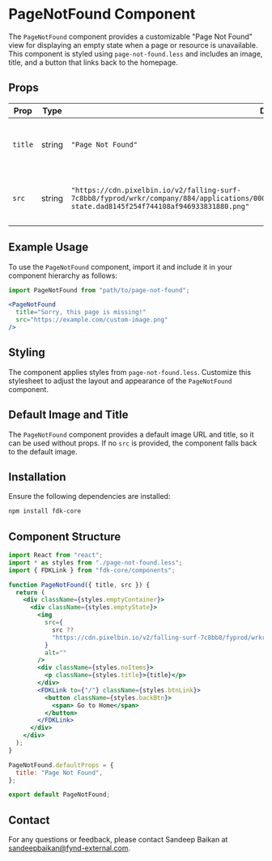 
# PageNotFound Component

The `PageNotFound` component provides a customizable "Page Not Found" view for displaying an empty state when a page or resource is unavailable. This component is styled using `page-not-found.less` and includes an image, title, and a button that links back to the homepage.

## Props

| Prop     | Type     | Default Value                                                                                           | Description                                         |
|----------|----------|---------------------------------------------------------------------------------------------------------|-----------------------------------------------------|
| `title`  | string   | `"Page Not Found"`                                                                                      | Title displayed on the empty state.                 |
| `src`    | string   | `"https://cdn.pixelbin.io/v2/falling-surf-7c8bb8/fyprod/wrkr/company/884/applications/000000000000000000000004/theme/pictures/free/original/empty-state.dad8145f254f744108af946933831880.png"` | URL for the image to display in the empty state. |

## Example Usage

To use the `PageNotFound` component, import it and include it in your component hierarchy as follows:

```jsx
import PageNotFound from "path/to/page-not-found";

<PageNotFound
  title="Sorry, this page is missing!"
  src="https://example.com/custom-image.png"
/>
```

## Styling

The component applies styles from `page-not-found.less`. Customize this stylesheet to adjust the layout and appearance of the `PageNotFound` component.

## Default Image and Title

The `PageNotFound` component provides a default image URL and title, so it can be used without props. If no `src` is provided, the component falls back to the default image.

## Installation

Ensure the following dependencies are installed:

```bash
npm install fdk-core
```

## Component Structure

```jsx
import React from "react";
import * as styles from "./page-not-found.less";
import { FDKLink } from "fdk-core/components";

function PageNotFound({ title, src }) {
  return (
    <div className={styles.emptyContainer}>
      <div className={styles.emptyState}>
        <img
          src={
            src ??
            "https://cdn.pixelbin.io/v2/falling-surf-7c8bb8/fyprod/wrkr/company/884/applications/000000000000000000000004/theme/pictures/free/original/empty-state.dad8145f254f744108af946933831880.png"
          }
          alt=""
        />
        <div className={styles.noItems}>
          <p className={styles.title}>{title}</p>
        </div>
        <FDKLink to={"/"} className={styles.btnLink}>
          <button className={styles.backBtn}>
            <span> Go to Home</span>
          </button>
        </FDKLink>
      </div>
    </div>
  );
}

PageNotFound.defaultProps = {
  title: "Page Not Found",
};

export default PageNotFound;
```

## Contact

For any questions or feedback, please contact Sandeep Baikan at [sandeepbaikan@fynd-external.com](mailto:sandeepbaikan@fynd-external.com).